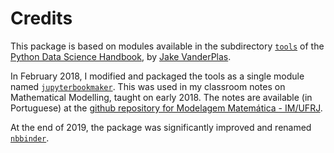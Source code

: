 # Credits

This package is based on modules available in the subdirectory [`tools`](https://github.com/jakevdp/PythonDataScienceHandbook/tree/master/tools) of the [Python Data Science Handbook](https://github.com/jakevdp/PythonDataScienceHandbook), by [Jake VanderPlas](http://vanderplas.com/).

In February 2018, I modified and packaged the tools as a single module named [`jupyterbookmaker`](https://github.com/rmsrosa/jupyterbookmaker). This was used in my classroom notes on Mathematical Modelling, taught on early 2018. The notes are available (in Portuguese) at the [github repository for Modelagem Matemática - IM/UFRJ](https://github.com/rmsrosa/modelagem_matematica.).

At the end of 2019, the package was significantly improved and renamed [`nbbinder`](https://github.com/rmsrosa/nbbinder).
